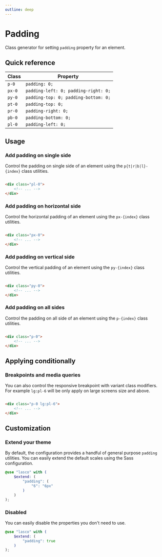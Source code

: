 ```yaml
---
outline: deep
---
```


# Padding

Class generator for setting `padding` property for an element.

## Quick reference

| Class  | Property                             |
|--------|--------------------------------------|
| `p-0`  | `padding: 0;`                        |
| `px-0` | `padding-left: 0; padding-right: 0;` |
| `py-0` | `padding-top: 0; padding-bottom: 0;` |
| `pt-0` | `padding-top: 0;`                    |
| `pr-0` | `padding-right: 0;`                  |
| `pb-0` | `padding-bottom: 0;`                 |
| `pl-0` | `padding-left: 0;`                   |

## Usage

### Add padding on single side

Control the padding on single side of an element using the `p{t|r|b|l}-{index}` class utilities.

```html

<div class="pl-0">
    <!-- ... -->
</div>
```

### Add padding on horizontal side

Control the horizontal padding of an element using the `px-{index}` class utilities.

```html

<div class="px-0">
    <!-- ... -->
</div>
```

### Add padding on vertical side

Control the vertical padding of an element using the `py-{index}` class utilities.

```html

<div class="py-0">
    <!-- ... -->
</div>
```

### Add padding on all sides

Control the padding on all side of an element using the `p-{index}` class utilities.

```html

<div class="p-0">
    <!-- ... -->
</div>
```

## Applying conditionally

### Breakpoints and media queries

You can also control the responsive breakpoint with variant class modifiers. For example `lg:pl-6` will be only apply
on large screens size and above.

```html

<div class="p-0 lg:pl-6">
    <!-- ... -->
</div>
```

## Customization

### Extend your theme

By default, the configuration provides a handful of general purpose `padding` utilities. You can easily extend the
default scales using the Sass configuration.

```scss
@use "lasco" with (
    $extend: (
        "padding": (
            "6": "6px"
        )
    )
);
```

### Disabled

You can easily disable the properties you don't need to use.

```scss
@use "lasco" with (
    $extend: (
        "padding": true
    )
);
```
